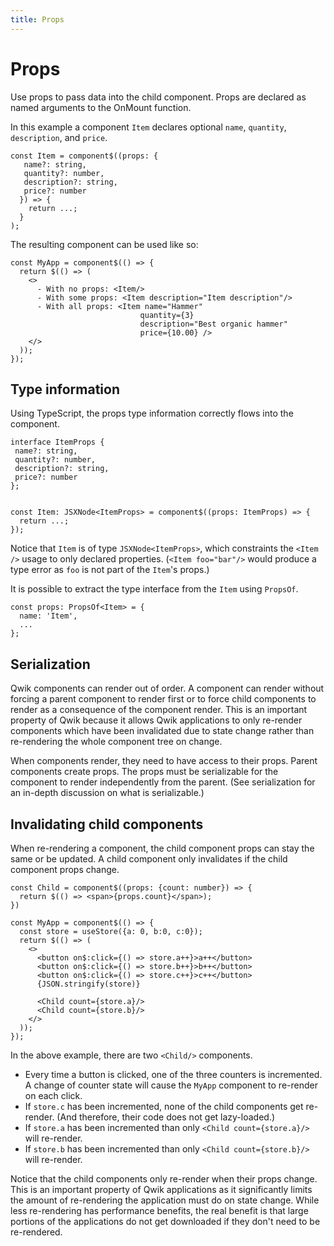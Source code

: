 ```yaml
---
title: Props
---
```


# Props

Use props to pass data into the child component. Props are declared as named arguments to the OnMount function.

In this example a component `Item` declares optional `name`, `quantity`, `description`, and `price`.

```typescript=
const Item = component$((props: {
   name?: string,
   quantity?: number,
   description?: string,
   price?: number
  }) => {
    return ...;
  }
);
```

The resulting component can be used like so:

```typescript=
const MyApp = component$(() => {
  return $(() => (
    <>
      - With no props: <Item/>
      - With some props: <Item description="Item description"/>
      - With all props: <Item name="Hammer"
                             quantity={3}
                             description="Best organic hammer"
                             price={10.00} />
    </>
  ));
});
```

## Type information

Using TypeScript, the props type information correctly flows into the component.

```typescript=
interface ItemProps {
 name?: string,
 quantity?: number,
 description?: string,
 price?: number
};


const Item: JSXNode<ItemProps> = component$((props: ItemProps) => {
  return ...;
});
```

Notice that `Item` is of type `JSXNode<ItemProps>`, which constraints the `<Item />` usage to only declared properties. (`<Item foo="bar"/>` would produce a type error as `foo` is not part of the `Item`'s props.)

It is possible to extract the type interface from the `Item` using `PropsOf`.

```typescript=
const props: PropsOf<Item> = {
  name: 'Item',
  ...
};
```

## Serialization

Qwik components can render out of order. A component can render without forcing a parent component to render first or to force child components to render as a consequence of the component render. This is an important property of Qwik because it allows Qwik applications to only re-render components which have been invalidated due to state change rather than re-rendering the whole component tree on change.

When components render, they need to have access to their props. Parent components create props. The props must be serializable for the component to render independently from the parent. (See serialization for an in-depth discussion on what is serializable.)

## Invalidating child components

When re-rendering a component, the child component props can stay the same or be updated. A child component only invalidates if the child component props change.

```typescript=
const Child = component$((props: {count: number}) => {
  return $(() => <span>{props.count}</span>);
})

const MyApp = component$(() => {
  const store = useStore({a: 0, b:0, c:0});
  return $(() => (
    <>
      <button on$:click={() => store.a++}>a++</button>
      <button on$:click={() => store.b++}>b++</button>
      <button on$:click={() => store.c++}>c++</button>
      {JSON.stringify(store)}

      <Child count={store.a}/>
      <Child count={store.b}/>
    </>
  ));
});
```

In the above example, there are two `<Child/>` components.

- Every time a button is clicked, one of the three counters is incremented. A change of counter state will cause the `MyApp` component to re-render on each click.
- If `store.c` has been incremented, none of the child components get re-render. (And therefore, their code does not get lazy-loaded.)
- If `store.a` has been incremented than only `<Child count={store.a}/>` will re-render.
- If `store.b` has been incremented than only `<Child count={store.b}/>` will re-render.

Notice that the child components only re-render when their props change. This is an important property of Qwik applications as it significantly limits the amount of re-rendering the application must do on state change. While less re-rendering has performance benefits, the real benefit is that large portions of the applications do not get downloaded if they don't need to be re-rendered.
